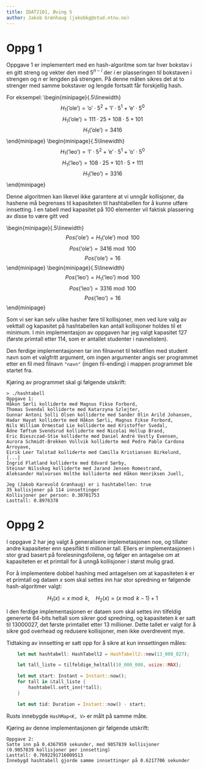 ```yaml
---
title: IDAT2101, Øving 5
author: Jakob Grønhaug (jakobkg@stud.ntnu.no)
---
```


# Oppg 1

Oppgave 1 er implementert med en hash-algoritme som tar hver bokstav i en gitt streng og vekter den med $5^{n-i}$ der $i$ er plasseringen til bokstaven i strengen og $n$ er lengden på strengen. På denne måten sikres det at to strenger med samme bokstaver og lengde fortsatt får forskjellig hash.

For eksempel:
\begin{minipage}{.5\linewidth}
    $$H_1(\text{'ole'}) = \text{'o'} \cdot 5^2 + \text{'l'} \cdot 5^1 + \text{'e'} \cdot 5^0$$
    $$H_1(\text{'ole'}) = 111 \cdot 25 + 108 \cdot 5 + 101$$
    $$H_1(\text{'ole'}) = 3416$$
\end{minipage}
\begin{minipage}{.5\linewidth}
    $$H_1(\text{'leo'}) = \text{'l'} \cdot 5^2 + \text{'e'} \cdot 5^1 + \text{'o'} \cdot 5^0$$
    $$H_1(\text{'leo'}) = 108 \cdot 25 + 101 \cdot 5 + 111$$
    $$H_1(\text{'leo'}) = 3316$$
\end{minipage}

Denne algoritmen kan likevel ikke garantere at vi unngår kollisjoner, da hashene må begrenses til kapasiteten til hashtabellen for å kunne utføre innsetting. I en tabell med kapasitet på 100 elementer vil faktisk plassering av disse to være gitt ved

\begin{minipage}{.5\linewidth}
    $$Pos(\text{'ole'}) = H_1(\text{'ole'}) \bmod{100}$$
    $$Pos(\text{'ole'}) = 3416 \bmod{100}$$
    $$Pos(\text{'ole'}) = 16$$
\end{minipage}
\begin{minipage}{.5\linewidth}
    $$Pos(\text{'leo'}) = H_1(\text{'leo'}) \bmod{100}$$
    $$Pos(\text{'leo'}) = 3316 \bmod{100}$$
    $$Pos(\text{'leo'}) = 16$$
\end{minipage}

Som vi ser kan selv ulike hasher føre til kollisjoner, men ved lure valg av vekttall og kapasitet på hashtabellen kan antall kollisjoner holdes til et minimum. I min implementasjon av oppgaven har jeg valgt kapasitet 127 (første primtall etter 114, som er antallet studenter i navnelisten).

Den ferdige implementasjonen tar inn filnavnet til tekstfilen med student navn som et valgfritt argument, om ingen argumenter angis ser programmet etter en fil med filnavn `"navn"` (ingen fil-ending) i mappen programmet ble startet fra.

Kjøring av programmet skal gi følgende utskrift:

```
> ./hashtabell 
Oppgave 1:
Håkon Sørli kolliderte med Magnus Fikse Forbord,
Thomas Svendal kolliderte med Katarzyna Szlejter,
Gunnar Antoni Solli Olsen kolliderte med Sander Olin Arild Johansen,
Hadar Hayat kolliderte med Håkon Sørli, Magnus Fikse Forbord,
Nils William Ormestad Lie kolliderte med Kristoffer Svedal,
Ådne Tøftum Svendsrud kolliderte med Nicolai Hollup Brand,
Eric Bieszczad-Stie kolliderte med Daniel André Vestly Evensen,
Aurora Schmidt-Brekken Vollvik kolliderte med Pedro Pablo Cardona Arroyave,
Eirik Leer Talstad kolliderte med Camilla Kristiansen Birkelund,
[...]
Ingrid Flatland kolliderte med Edvard Sørby,
Steinar Nilsskog kolliderte med Jarand Jensen Romestrand,
Aleksander Halvorsen Holthe kolliderte med Håkon Henriksen Juell,

Jeg (Jakob Karevold Grønhaug) er i hashtabellen: true
35 kollisjoner på 114 innsettinger
Kollisjoner per person: 0.30701753
Lasttall: 0.8976378
```

# Oppg 2

I oppgave 2 har jeg valgt å generalisere implemetasjonen noe, og tillater andre kapasiteter enn spesifikt ti millioner tall. Ellers er implementasjonen i stor grad basert på forelesningsfoilene, og følger en antagelse om at kapasiteten er et primtall for å unngå kollisjoner i størst mulig grad.

For å implementere dobbel hashing med antagelsen om at kapasiteten $k$ er et primtall og dataen $x$ som skal settes inn har stor spredning er følgende hash-algoritmer valgt:

$$H_1(x) = x \bmod{k},\quad H_2(x) = (x \bmod{k - 1}) + 1$$

I den ferdige implementasjonen er dataen som skal settes inn tilfeldig genererte 64-bits heltall som sikrer god spredning, og kapasiteten $k$ er satt til 13000027, det første primtallet etter 13 millioner. Dette tallet er valgt for å sikre god overhead og redusere kollisjoner, men ikke overdrevent mye.

Tidtaking av innsetting er satt opp for å sikre at kun innsettingen måles:

```rust
    let mut hashtabell: HashTabell2 = HashTabell2::new(13_000_027);

    let tall_liste = tilfeldige_heltall(10_000_000, usize::MAX);

    let mut start: Instant = Instant::now();
    for tall in &tall_liste {
        hashtabell.sett_inn(*tall);
    }

    let mut tid: Duration = Instant::now() - start;
```

Rusts innebygde `HashMap<K, V>` er målt på samme måte.

Kjøring av denne implementasjonen gir følgende utskrift:

```
Oppgave 2:
Satte inn på 0.4367959 sekunder, med 9057839 kollisjoner
(0.9057839 kollisjoner per innsetting)
Lasttall: 0.7692291716009513
Innebygd hashtabell gjorde samme innsettinger på 0.6217706 sekunder
```
